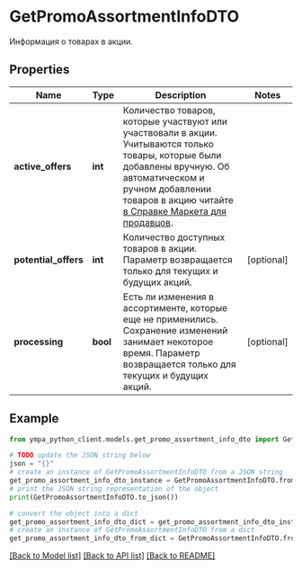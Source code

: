 # GetPromoAssortmentInfoDTO

Информация о товарах в акции.

## Properties

Name | Type | Description | Notes
------------ | ------------- | ------------- | -------------
**active_offers** | **int** | Количество товаров, которые участвуют или участвовали в акции.  Учитываются только товары, которые были добавлены вручную.  Об автоматическом и ручном добавлении товаров в акцию читайте [в Справке Маркета для продавцов](https://yandex.ru/support2/marketplace/ru/marketing/promos/market/index).  | 
**potential_offers** | **int** | Количество доступных товаров в акции.  Параметр возвращается только для текущих и будущих акций.  | [optional] 
**processing** | **bool** | Есть ли изменения в ассортименте, которые еще не применились. Сохранение изменений занимает некоторое время.  Параметр возвращается только для текущих и будущих акций.  | [optional] 

## Example

```python
from ympa_python_client.models.get_promo_assortment_info_dto import GetPromoAssortmentInfoDTO

# TODO update the JSON string below
json = "{}"
# create an instance of GetPromoAssortmentInfoDTO from a JSON string
get_promo_assortment_info_dto_instance = GetPromoAssortmentInfoDTO.from_json(json)
# print the JSON string representation of the object
print(GetPromoAssortmentInfoDTO.to_json())

# convert the object into a dict
get_promo_assortment_info_dto_dict = get_promo_assortment_info_dto_instance.to_dict()
# create an instance of GetPromoAssortmentInfoDTO from a dict
get_promo_assortment_info_dto_from_dict = GetPromoAssortmentInfoDTO.from_dict(get_promo_assortment_info_dto_dict)
```
[[Back to Model list]](../README.md#documentation-for-models) [[Back to API list]](../README.md#documentation-for-api-endpoints) [[Back to README]](../README.md)


